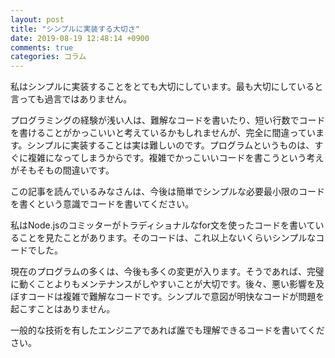 ```yaml
---
layout: post
title: "シンプルに実装する大切さ"
date: 2019-08-19 12:48:14 +0900
comments: true
categories: コラム
---
```

私はシンプルに実装することをとても大切にしています。最も大切にしていると言っても過言ではありません。

プログラミングの経験が浅い人は、難解なコードを書いたり、短い行数でコードを書けることがかっこいいと考えているかもしれませんが、完全に間違っています。シンプルに実装することは実は難しいのです。プログラムというものは、すぐに複雑になってしまうからです。複雑でかっこいいコードを書こうという考えがそもそもの間違いです。

この記事を読んでいるみなさんは、今後は簡単でシンプルな必要最小限のコードを書くという意識でコードを書いてください。

私はNode.jsのコミッターがトラディショナルなfor文を使ったコードを書いていることを見たことがあります。そのコードは、これ以上ないくらいシンプルなコードでした。


現在のプログラムの多くは、今後も多くの変更が入ります。そうであれば、完璧に動くことよりもメンテナンスがしやすいことが大切です。後々、悪い影響を及ぼすコードは複雑で難解なコードです。シンプルで意図が明快なコードが問題を起こすことはありません。

一般的な技術を有したエンジニアであれば誰でも理解できるコードを書いてください。
